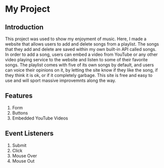 # My Project

## Introduction
This project was used to show my enjoyment of music. Here, I made a website that allows users to add and delete songs from a playlist.
The songs that they add and delete are saved within my own built-in API called songs. In order to add a song, users can embed a video from YouTube or any other video playing service to the website and listen to some of their favorite songs. The playlist comes with five of its own songs by default, and users can voice their opinions on it, by letting the site know if they like the song, if they think it is ok, or if it completely garbage. This site is free and easy to use and will sport massive improvemnts along the way.

## Features
1. Form
2. Buttons
3. Embedded YouTube Videos

## Event Listeners
1. Submit
2. Click
3. Mouse Over
4. Mouse Out